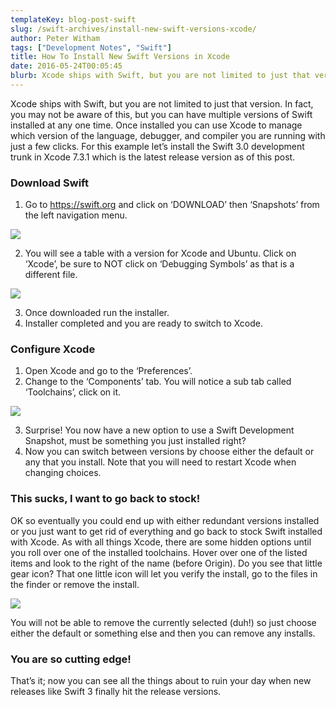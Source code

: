 ```yaml
---
templateKey: blog-post-swift
slug: /swift-archives/install-new-swift-versions-xcode/
author: Peter Witham
tags: ["Development Notes", "Swift"]
title: How To Install New Swift Versions in Xcode
date: 2016-05-24T00:05:45
blurb: Xcode ships with Swift, but you are not limited to just that version. In fact, you may not be aware of this, but you can have multiple versions of Swift installed at any one time. Here's how!
---
```


Xcode ships with Swift, but you are not limited to just that version. In fact, you may not be aware of this, but you can have multiple versions of Swift installed at any one time. Once installed you can use Xcode to manage which version of the language, debugger, and compiler you are running with just a few clicks. For this example let’s install the Swift 3.0 development trunk in Xcode 7.3.1 which is the latest release version as of this post.

### Download Swift

  1. Go to <https://swift.org> and click on ‘DOWNLOAD’ then ‘Snapshots’ from the left navigation menu.

![](https://peterwitham.com/wp-content/uploads/2016/05/Swift.org-Download-Swift.jpeg)

  2. You will see a table with a version for Xcode and Ubuntu. Click on ‘Xcode’, be sure to NOT click on ‘Debugging Symbols’ as that is a different file.

![](https://peterwitham.com/wp-content/uploads/2016/05/Swift.org-Download-Swift-2.jpeg)

  3. Once downloaded run the installer.
  4. Installer completed and you are ready to switch to Xcode.

### Configure Xcode

  1. Open Xcode and go to the ‘Preferences’.
  2. Change to the ‘Components’ tab. You will notice a sub tab called ‘Toolchains’, click on it.

![](https://peterwitham.com/wp-content/uploads/2016/05/Xcode-Components.png)

  3. Surprise! You now have a new option to use a Swift Development Snapshot, must be something you just installed right?
  4. Now you can switch between versions by choose either the default or any that you install. Note that you will need to restart Xcode when changing choices.

### This sucks, I want to go back to stock!

OK so eventually you could end up with either redundant versions installed or you just want to get rid of everything and go back to stock Swift installed with Xcode. As with all things Xcode, there are some hidden options until you roll over one of the installed toolchains. Hover over one of the listed items and look to the right of the name (before Origin). Do you see that little gear icon? That one little icon will let you verify the install, go to the files in the finder or remove the install.

![](https://peterwitham.com/wp-content/uploads/2016/05/Screen.jpeg)

You will not be able to remove the currently selected (duh!) so just choose either the default or something else and then you can remove any installs.

### You are so cutting edge!

That’s it; now you can see all the things about to ruin your day when new releases like Swift 3 finally hit the release versions.
